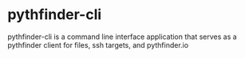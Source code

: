 # pythfinder-cli
pythfinder-cli is a command line interface application that serves as a 
pythfinder client for files, ssh targets, and pythfinder.io
